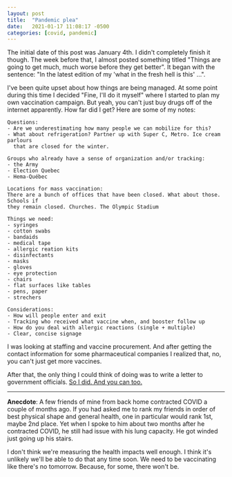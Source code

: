 ```yaml
---
layout: post
title:  "Pandemic plea"
date:   2021-01-17 11:08:17 -0500
categories: [covid, pandemic]
---
```


The initial date of this post was January 4th. I didn't completely finish it
though. The week before that, I almost posted something titled "Things are going
to get much, much worse before they get better". It began with the sentence: "In
the latest edition of my 'what in the fresh hell is this' ...".

I've been quite upset about how things are being managed. At some point during
this time I decided "Fine, I'll do it myself" where I started to plan my own
vaccination campaign. But yeah, you can't just buy drugs off of the internet
apparently. How far did I get? Here are some of my notes:

```
Questions:
- Are we underestimating how many people we can mobilize for this?
- What about refrigeration? Partner up with Super C, Metro. Ice cream parlours
  that are closed for the winter.

Groups who already have a sense of organization and/or tracking:
- the Army
- Election Quebec
- Hema-Québec

Locations for mass vaccination: 
There are a bunch of offices that have been closed. What about those. Schools if
they remain closed. Churches. The Olympic Stadium

Things we need:
- syringes
- cotton swabs
- bandaids
- medical tape
- allergic reation kits
- disinfectants
- masks
- gloves
- eye protection
- chairs
- flat surfaces like tables
- pens, paper
- strechers

Considerations:
- How will people enter and exit
- Tracking who received what vaccine when, and booster follow up
- How do you deal with allergic reactions (single + multiple)
- Clear, concise signage
```

I was looking at staffing and vaccine procurement. And after getting the contact
information for some pharmaceutical companies I realized that, no, you can't
just get more vaccines. 

After that, the only thing I could think of doing was to write a letter to
government officials. [So I did. And you can too.][letter]

<hr>

**Anecdote**: A few friends of mine from back home contracted COVID a couple of
months ago. If you had asked me to rank my friends in order of best physical
shape and general health, one in particular would rank 1st, maybe 2nd place. Yet
when I spoke to him about two months after he contracted COVID, he still had
issue with his lung capacity. He got winded just going up his stairs.

I don't think we're measuring the health impacts well enough. I think it's
unlikely we'll be able to do that any time soon. We need to be vaccinating like
there's no tomorrow. Because, for some, there won't be.

[letter]: https://www.dolliars.com/letter


